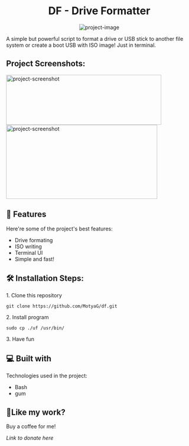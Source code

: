 <h1 align="center" id="title">DF - Drive Formatter</h1>

<p align="center"><img src="https://socialify.git.ci/MotyaG/df/image?description=1&amp;font=Jost&amp;forks=1&amp;issues=1&amp;language=1&amp;logo=http%3A%2F%2F0x0.st%2FXkyn.svg&amp;name=1&amp;owner=1&amp;pattern=Circuit%20Board&amp;stargazers=1&amp;theme=Dark" alt="project-image"></p>

<p id="description">A simple but powerful script to format a drive or USB stick to another file system or create a boot USB with ISO image! Just in terminal.</p>

<h2>Project Screenshots:</h2>

<img src="http://0x0.st/Xkyq.png" alt="project-screenshot" width="420" height="135/">

<img src="http://0x0.st/XkyA.png" alt="project-screenshot" width="409" height="200/">

  
  
<h2>🧐 Features</h2>

Here're some of the project's best features:

*   Drive formating
*   ISO writing
*   Terminal UI
*   Simple and fast!

<h2>🛠️ Installation Steps:</h2>

<p>1. Clone this repository</p>

```
git clone https://github.com/MotyaG/df.git
```

<p>2. Install program</p>

```
sudo cp ./uf /usr/bin/
```

<p>3. Have fun</p>

  
  
<h2>💻 Built with</h2>

Technologies used in the project:

*   Bash
*   gum

<h2>💖Like my work?</h2>

Buy a coffee for me!<p>*Link to donate here*</p>
